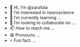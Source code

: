 - 👋 Hi, I’m @zarafala
- 👀 I’m interested in neuroscience
- 🌱 I’m currently learning ...
- 💞️ I’m looking to collaborate on ...
- 📫 How to reach me ...
- 😄 Pronouns: ...
- ⚡ Fun fact: ...

<!---
zarafala/zarafala is a ✨ special ✨ repository because its `README.md` (this file) appears on your GitHub profile.
You can click the Preview link to take a look at your changes.
--->
